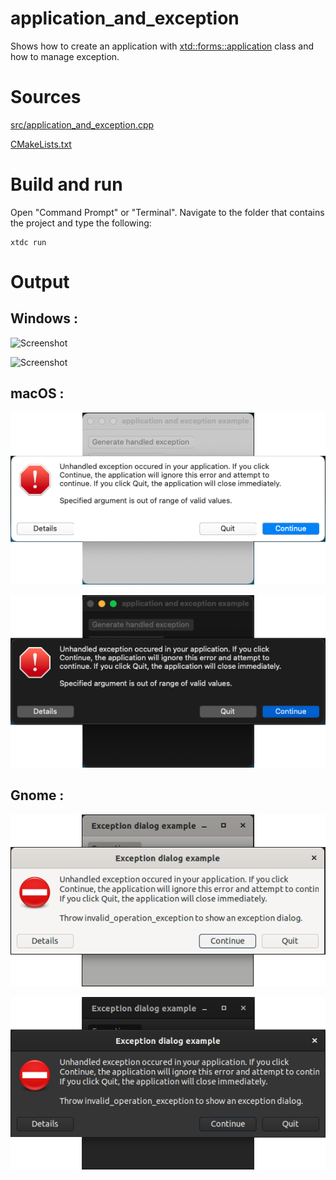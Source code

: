 # application_and_exception

Shows how to create an application with  [xtd::forms::application](../../../../src/xtd.forms/include/xtd/forms/application.h) class and how to manage exception.

# Sources

[src/application_and_exception.cpp](src/application_and_exception.cpp)

[CMakeLists.txt](CMakeLists.txt)

# Build and run

Open "Command Prompt" or "Terminal". Navigate to the folder that contains the project and type the following:

```shell
xtdc run
```

# Output

## Windows :

![Screenshot](../../../../docs/pictures/examples/application_and_exception_w.png)

![Screenshot](../../../../docs/pictures/examples/application_and_exception_wd.png)

## macOS :

![Screenshot](../../../../docs/pictures/examples/application_and_exception_m.png)

![Screenshot](../../../../docs/pictures/examples/application_and_exception_md.png)

## Gnome :

![Screenshot](../../../../docs/pictures/examples/application_and_exception_g.png)

![Screenshot](../../../../docs/pictures/examples/application_and_exception_gd.png)
